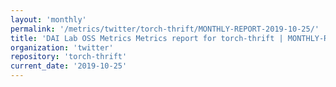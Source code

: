 ```yaml
---
layout: 'monthly'
permalink: '/metrics/twitter/torch-thrift/MONTHLY-REPORT-2019-10-25/'
title: 'DAI Lab OSS Metrics Metrics report for torch-thrift | MONTHLY-REPORT-2019-10-25'
organization: 'twitter'
repository: 'torch-thrift'
current_date: '2019-10-25'
---
```

